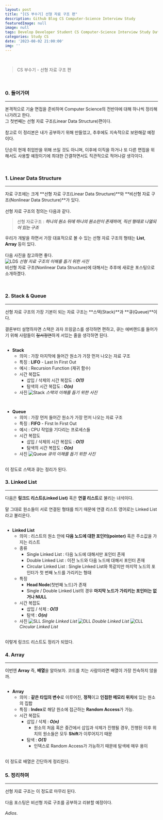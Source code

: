 ```yaml
---
layout: post
title: "[CS 부수기] 선형 자료 구조 편"
description: Github Blog CS Computer-Science Interview Study
featuredImage: null
image: null
tags: Develop Developer Student CS Computer-Science Interview Study Data-Structure
categories: Study CS
date: '2023-08-02 21:00:00'
img: ''
---
```

<br>

> CS 부수기 - 선형 자료 구조 편

<br>
<h3>0. 들어가며</h3>
<hr>

본격적으로 기술 면접을 준비하며 Computer Science의 전반야에 대해 하나씩 정리해 나가려고 한다. 
<br>
그 첫번째는 선형 자료 구조(Linear Data Structure)편이다.
<br><br>
참고로 이 정리본은 내가 공부하기 위해 만들었고, 추후에도 지속적으로 보완해갈 예정이다.
<br><br>
단순히 현재 취업만을 위해 쓰일 것도 아니며, 이후에 이직을 하거나 또 다른 면접을 위해서도 사용할 예정이기에 최대한 간결하면서도 직관적으로 적어나갈 생각이다.

<br>
<h3>1. Linear Data Structure</h3>
<hr>

자료 구조에는 크게 **선형 자료 구조(Linear Data Structure)**와 **비선형 자료 구조(Nonlinear Data Structure)**가 있다.
<br><br>
선형 자료 구조의 정의는 다음과 같다.
> 선형 자료구조 : ***하나의 원소 뒤에 하나의 원소만이 존재하며, 직선 형태로 나열되어 있는 구조***

우리가 개발을 하면서 가장 대표적으로 볼 수 있는 선형 자료 구조의 형태는 **List**, **Array** 등이 있다.
<br><br>
다음 사진을 참고하면 좋다.
<br>
![LDS](https://github.com/IIIBreakeRIII/Programmers/assets/89850286/ccdaeaa8-6434-4eb8-8d9b-51387e1687c2)
*선형 자료 구조의 이해를 돕기 위한 사진*
<br>
비선형 자료 구조(Nonlinear Data Structure)에 대해서는 추후에 새로운 포스팅으로 소개하곘다.

<br>
<h3>2. Stack & Queue</h3>
<hr>

선형 자료 구조의 가장 기본이 되는 자료 구조는 **스택(Stack)**과 **큐(Queue)**이다.
<br><br>
결론부터 설명하자면 스택은 과자 프링글스를 생각하면 편하고, 큐는 에버랜드를 들어가기 위해 사람들이 ~~질서정연~~하게 서있는 줄을 생각하면 된다.
<br><br>

* **Stack**
  * 의미 : 가장 마지막에 들어간 원소가 가장 먼저 나오는 자료 구조
  * 특징 : **LIFO** - Last In First Out
  * 예시 : Recursion Function (재귀 함수)
  * 시간 복잡도
    * 삽입 / 삭제의 시간 복잡도 : ***O(1)***
    * 탐색의 시간 복잡도 : ***O(n)***
  * 사진
  ![Stack](https://github.com/IIIBreakeRIII/Programmers/assets/89850286/d7a5e087-78be-411b-bbd0-05a583be0ce6)
  *스택의 이해를 돕기 위한 사진*

<br>

* **Queue**
  * 의미 : 가장 먼저 들어간 원소가 가장 먼저 나오는 자료 구조
  * 특징 : **FIFO** - First In First Out
  * 예시 : CPU 작업을 기다리는 프로세스들
  * 시간 복잡도
    * 삽입 / 삭제의 시간 복잡도 : ***O(1)***
    * 탐색의 시간 복잡도 : ***O(n)***
  * 사진
  ![Queue](https://github.com/IIIBreakeRIII/Programmers/assets/89850286/ffaa64fb-5084-4ff0-827c-15eaaf32b5d1)
  *큐의 이해를 돕기 위한 사진*

<br>
이 정도로 스택과 큐는 정리가 된다.

<br>
<h3>3. Linked List</h3>
<hr>

다음은 **링크드 리스트(Linked List)** 혹은 **연결 리스트**로 불리는 녀석이다.
<br><br>
말 그대로 원소들이 서로 연결된 형태를 띄기 때문에 연결 리스트 영어로는 Linked List 라고 불리운다.
<br><br>

* **Linked List**
  * 의미 : 리스트의 원소 안에 **다음 노드에 대한 포인터(pointer)** 혹은 주소값을 가지는 리스트
  * 종류
    * Single Linked List : 다음 노드에 대해서만 포인터 존재
    * Double Linked List : 이전 노드와 다음 노드에 대해서 포인터 존재
    * Circular Linked List : Single Linked List와 똑같지만 마지막 노드의 포인터가 첫 번째 노드를 가리키는 형태
  * 특징
    * **Head Node**(첫번째 노드)가 존재
    * Single / Double Linked List의 경우 **마지막 노드가 가리키는 포인터는 없거나 NULL**
  * 시간 복잡도
    * 삽입 / 삭제 : ***O(1)***
    * 탐색 : ***O(n)***
  * 사진
  ![SLL](https://github.com/IIIBreakeRIII/Programmers/assets/89850286/09ed42a6-7df0-4663-8876-c6f9fe675672)
  *Single Linked List*
  ![DLL](https://github.com/IIIBreakeRIII/Programmers/assets/89850286/5705ab16-d665-467d-bbf1-827a958a11c4)
  *Double Linked List*
  ![CLL](https://github.com/IIIBreakeRIII/Programmers/assets/89850286/f66a1534-8132-4c59-9b19-64acede7957a)
  *Circular Linked List*

<br>
이렇게 링크드 리스트도 정리가 되었다.

<br>
<h3>4. Array</h3>
<hr>

이번엔 **Array** 즉, **배열**을 알아보자. 코드를 치는 사람이라면 배열이 가장 친숙하지 않을까.
<br><br>

* **Array**
  * 의미 : **같은 타입의 변수**로 이루어진, **정적**이고 **인접한 메모리 위치**에 있는 원소의 집합
  * 특징 : **Index**로 해당 원소에 접근하는 **Random Access**가 가능.
  * 시간 복잡도
    * 삽입 / 삭제 : ***O(n)***
      * 원소의 처음 혹은 중간에서 삽입과 삭제가 진행될 경우, 진행된 이후 위치의 원소들은 모두 **Shift**가 이루어지기 때문
    * 탐색 : ***O(1)***
      * 인덱스로 Random Access가 가능하기 때문에 탐색에 매우 용이

<br>
이 정도로 배열은 간단하게 정리된다.

<br>
<h3>5. 정리하며</h3>
<hr>

선형 자료 구조는 이 정도로 마무리 된다.
<br><br>
다음 포스팅은 비선형 자료 구조를 공부하고 리뷰할 예정이다.
<br><br>
*Adios*.